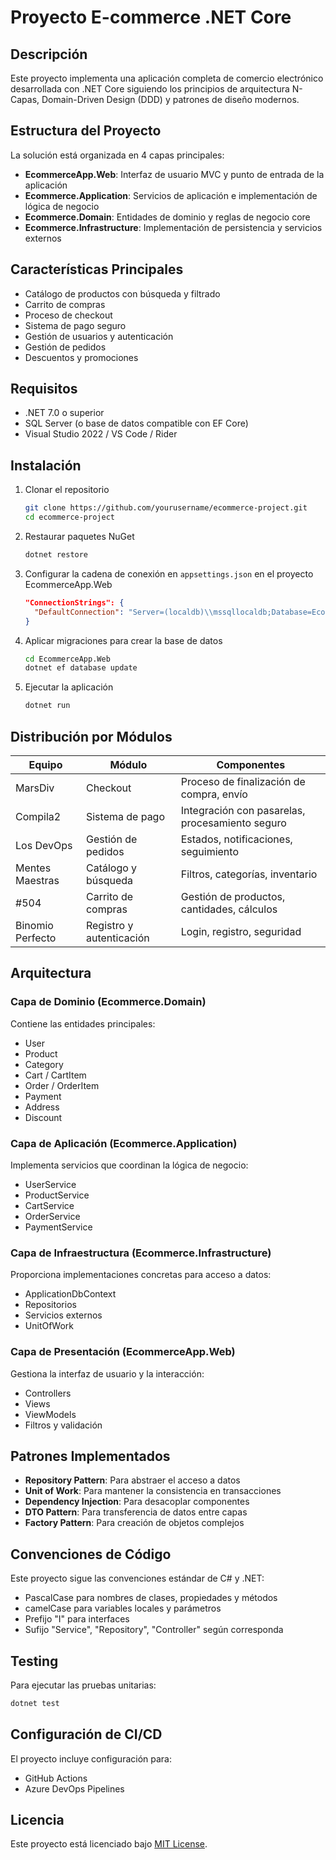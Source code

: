 # Proyecto E-commerce .NET Core

## Descripción

Este proyecto implementa una aplicación completa de comercio electrónico desarrollada con .NET Core siguiendo los principios de arquitectura N-Capas, Domain-Driven Design (DDD) y patrones de diseño modernos.

## Estructura del Proyecto

La solución está organizada en 4 capas principales:

- **EcommerceApp.Web**: Interfaz de usuario MVC y punto de entrada de la aplicación
- **Ecommerce.Application**: Servicios de aplicación e implementación de lógica de negocio
- **Ecommerce.Domain**: Entidades de dominio y reglas de negocio core
- **Ecommerce.Infrastructure**: Implementación de persistencia y servicios externos

## Características Principales

- Catálogo de productos con búsqueda y filtrado
- Carrito de compras
- Proceso de checkout
- Sistema de pago seguro
- Gestión de usuarios y autenticación
- Gestión de pedidos
- Descuentos y promociones

## Requisitos

- .NET 7.0 o superior
- SQL Server (o base de datos compatible con EF Core)
- Visual Studio 2022 / VS Code / Rider

## Instalación

1. Clonar el repositorio
   ```bash
   git clone https://github.com/yourusername/ecommerce-project.git
   cd ecommerce-project
   ```

2. Restaurar paquetes NuGet
   ```bash
   dotnet restore
   ```

3. Configurar la cadena de conexión en `appsettings.json` en el proyecto EcommerceApp.Web
   ```json
   "ConnectionStrings": {
     "DefaultConnection": "Server=(localdb)\\mssqllocaldb;Database=EcommerceDb;Trusted_Connection=True;MultipleActiveResultSets=true"
   }
   ```

4. Aplicar migraciones para crear la base de datos
   ```bash
   cd EcommerceApp.Web
   dotnet ef database update
   ```

5. Ejecutar la aplicación
   ```bash
   dotnet run
   ```

## Distribución por Módulos

| Equipo | Módulo | Componentes |
|--------|--------|------------|
| MarsDiv | Checkout | Proceso de finalización de compra, envío |
| Compila2 | Sistema de pago | Integración con pasarelas, procesamiento seguro |
| Los DevOps | Gestión de pedidos | Estados, notificaciones, seguimiento |
| Mentes Maestras | Catálogo y búsqueda | Filtros, categorías, inventario |
| #504 | Carrito de compras | Gestión de productos, cantidades, cálculos |
| Binomio Perfecto | Registro y autenticación | Login, registro, seguridad |

## Arquitectura

### Capa de Dominio (Ecommerce.Domain)

Contiene las entidades principales:
- User
- Product
- Category
- Cart / CartItem
- Order / OrderItem
- Payment
- Address
- Discount

### Capa de Aplicación (Ecommerce.Application)

Implementa servicios que coordinan la lógica de negocio:
- UserService
- ProductService
- CartService
- OrderService
- PaymentService

### Capa de Infraestructura (Ecommerce.Infrastructure)

Proporciona implementaciones concretas para acceso a datos:
- ApplicationDbContext
- Repositorios
- Servicios externos
- UnitOfWork

### Capa de Presentación (EcommerceApp.Web)

Gestiona la interfaz de usuario y la interacción:
- Controllers
- Views
- ViewModels
- Filtros y validación

## Patrones Implementados

- **Repository Pattern**: Para abstraer el acceso a datos
- **Unit of Work**: Para mantener la consistencia en transacciones
- **Dependency Injection**: Para desacoplar componentes
- **DTO Pattern**: Para transferencia de datos entre capas
- **Factory Pattern**: Para creación de objetos complejos

## Convenciones de Código

Este proyecto sigue las convenciones estándar de C# y .NET:
- PascalCase para nombres de clases, propiedades y métodos
- camelCase para variables locales y parámetros
- Prefijo "I" para interfaces
- Sufijo "Service", "Repository", "Controller" según corresponda

## Testing

Para ejecutar las pruebas unitarias:
```bash
dotnet test
```

## Configuración de CI/CD

El proyecto incluye configuración para:
- GitHub Actions
- Azure DevOps Pipelines

## Licencia

Este proyecto está licenciado bajo [MIT License](LICENSE).
